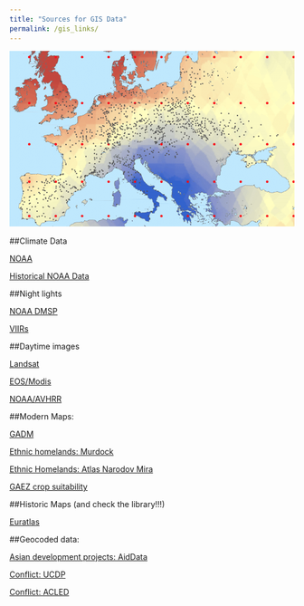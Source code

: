 ```yaml
---
title: "Sources for GIS Data"
permalink: /gis_links/
---
```

![gis_data](/assets/images/gis_data.png)

##Climate Data

[NOAA](https://data.noaa.gov/datasetsearch/)

[Historical NOAA Data](https://www.ncdc.noaa.gov/data-access/paleoclimatology-data/datasets/historical)

##Night lights

[NOAA DMSP](https://ngdc.noaa.gov/eog/dmsp/downloadV4composites.html)

[VIIRs](https://earthdata.nasa.gov/earth-observation-data/near-real-time/download-nrt-data/viirs-nrt)

##Daytime images

[Landsat](https://landsat.gsfc.nasa.gov/data/)

[EOS/Modis](https://worldview.earthdata.nasa.gov/)

[NOAA/AVHRR](https://earth.esa.int/web/guest/missions/3rd-party-missions/current-missions/noaa-avhrr)

##Modern Maps:

[GADM](https://gadm.org/)

[Ethnic homelands: Murdock](https://github.com/sboysel/murdock)

[Ethnic Homelands: Atlas Narodov Mira](https://www.arcgis.com/home/item.html?id=bd3193cf9c5248b6889e1eee273ff70b)

[GAEZ crop suitability](http://www.fao.org/nr/gaez/en/)

##Historic Maps (and check the library!!!)

[Euratlas](https://www.euratlas.net/index_en.html)

##Geocoded data:

[Asian development projects: AidData](https://www.aiddata.org/)

[Conflict: UCDP](https://ucdp.uu.se/)

[Conflict: ACLED](https://www.acleddata.com/)
